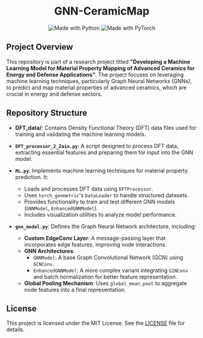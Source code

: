 <h1 align="center">GNN-CeramicMap</h1>

<p align="center">
    <img src="https://img.shields.io/badge/Made%20with-Python-blue.svg" alt="Made with Python">
    <img src="https://img.shields.io/badge/Made%20with-PyTorch-red.svg" alt="Made with PyTorch">
</p>

## Project Overview

This repository is part of a research project titled **"Developing a Machine Learning Model for Material Property Mapping of Advanced Ceramics for Energy and Defense Applications"**. The project focuses on leveraging machine learning techniques, particularly Graph Neural Networks (GNNs), to predict and map material properties of advanced ceramics, which are crucial in energy and defense sectors.

## Repository Structure

- **DFT_data/**: Contains Density Functional Theory (DFT) data files used for training and validating the machine learning models.

- **`DFT_processor_2_Zain.py`**: A script designed to process DFT data, extracting essential features and preparing them for input into the GNN model.

- **`ML.py`**: Implements machine learning techniques for material property prediction. It:
  - Loads and processes DFT data using `DFTProcessor`.
  - Uses `torch_geometric`'s `DataLoader` to handle structured datasets.
  - Provides functionality to train and test different GNN models (`GNNModel`, `EnhancedGNNModel`).
  - Includes visualization utilities to analyze model performance.

- **`gnn_model.py`**: Defines the Graph Neural Network architecture, including:
  - **Custom EdgeConv Layer**: A message-passing layer that incorporates edge features, improving node interactions.
  - **GNN Architectures**:
    - `GNNModel`: A base Graph Convolutional Network (GCN) using `GCNConv`.
    - `EnhancedGNNModel`: A more complex variant integrating `GINConv` and batch normalization for better feature representation.
  - **Global Pooling Mechanism**: Uses `global_mean_pool` to aggregate node features into a final representation.

## License

This project is licensed under the MIT License. See the [LICENSE](LICENSE) file for details.
